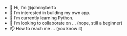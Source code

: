 - 👋 Hi, I’m @johnnyberto
- 👀 I’m interested in building my own app. 
- 🌱 I’m currently learning Python.
- 💞️ I’m looking to collaborate on ... (nope, still a beginner)
- 📫 How to reach me ... (you know it)

<!---
johnnyberto/johnnyberto is a ✨ special ✨ repository because its `README.md` (this file) appears on your GitHub profile.
You can click the Preview link to take a look at your changes.
--->
